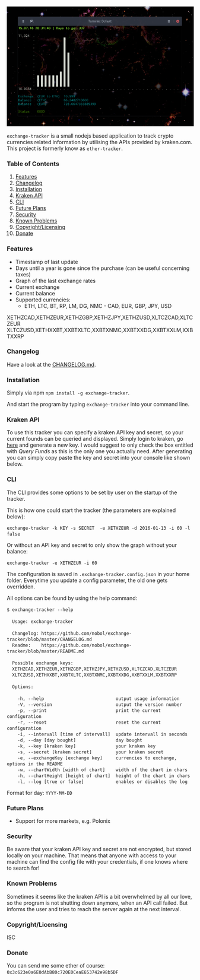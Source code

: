 ![screenshot](screenshot.png)

`exchange-tracker` is a small nodejs based application to track crypto currencies related 
information by utilising the APIs provided by kraken.com. This project is formerly know as `ether-tracker`.

### Table of Contents
1. [Features](#features)
2. [Changelog](#changelog)
3. [Installation](#installation)
4. [Kraken API](#kraken-api)
5. [CLI](#cli)
6. [Future Plans](#future-plans)
7. [Security](#security)
8. [Known Problems](#known-problems)
9. [Copyright/Licensing](#copyrightlicensing)
10. [Donate](#donate)

### Features
- Timestamp of last update
- Days until a year is gone since the purchase (can be useful concerning taxes)
- Graph of the last exchange rates
- Current exchange
- Current balance
- Supported currencies: 
    - ETH, LTC, BT, RP, LM, DG, NMC - CAD, EUR, GBP, JPY, USD

XETHZCAD,XETHZEUR,XETHZGBP,XETHZJPY,XETHZUSD,XLTCZCAD,XLTCZEUR
  XLTCZUSD,XETHXXBT,XXBTXLTC,XXBTXNMC,XXBTXXDG,XXBTXXLM,XXBTXXRP

### Changelog
Have a look at the [CHANGELOG.md](CHANGELOG.md).

### Installation
Simply via npm `npm install -g exchange-tracker`.

And start the program by typing `exchange-tracker` into your command line.

### Kraken API
To use this tracker you can specify a kraken API key and secret, so your current 
founds can be queried and displayed. Simply login to kraken, go 
[here](https://www.kraken.com/u/settings/api) and generate a new key. I would 
suggest to only check the box entitled with *Query Funds* as this is the only one 
you actually need. After generating you can simply copy paste the key and secret 
into your console like shown below.

### CLI
The CLI provides some options to be set by user on the startup of the tracker.  

This is how one could start the tracker (the parameters are explained below):
```
exchange-tracker -k KEY -s SECRET  -e XETHZEUR -d 2016-01-13 -i 60 -l false
```

Or without an API key and secret to only show the graph without your balance:
```
exchange-tracker -e XETHZEUR -i 60
```

The configuration is saved in `.exchange-tracker.config.json` in your home folder. Everytime you update a 
config parameter, the old one gets overridden.

All options can be found by using the help command:
```
$ exchange-tracker --help

  Usage: exchange-tracker 

  Changelog: https://github.com/nobol/exchange-tracker/blob/master/CHANGELOG.md
  Readme:    https://github.com/nobol/exchange-tracker/blob/master/README.md

  Possible exchange keys: 
  XETHZCAD,XETHZEUR,XETHZGBP,XETHZJPY,XETHZUSD,XLTCZCAD,XLTCZEUR
  XLTCZUSD,XETHXXBT,XXBTXLTC,XXBTXNMC,XXBTXXDG,XXBTXXLM,XXBTXXRP

  Options:

    -h, --help                           output usage information
    -V, --version                        output the version number
    -p, --print                          print the current configuration
    -r, --reset                          reset the current configuration
    -i, --intervall [time of intervall]  update intervall in seconds
    -d, --day [day bought]               day bought
    -k, --key [kraken key]               your kraken key
    -s, --secret [kraken secret]         your kraken secret
    -e, --exchangeKey [exchange key]     currencies to exchange, options in the README
    -w, --chartWidth [width of chart]    width of the chart in chars
    -h, --chartHeight [height of chart]  height of the chart in chars
    -l, --log [true or false]            enables or disables the log

```

Format for day: `YYYY-MM-DD`

### Future Plans
- Support for more markets, e.g. Polonix

### Security
Be aware that your kraken API key and secret are not encrypted, but stored locally 
on your machine. That means that anyone with access to your machine can find the 
config file with your credentials, if one knows where to search for!

### Known Problems

Sometimes it seems like the kraken API is a bit overwhelmed by all our love, so the 
program is not shutting down anymore, when an API call failed. But informs the user 
and tries to reach the server again at the next interval.

### Copyright/Licensing
ISC

### Donate
You can send me some ether of course: `0x3c623e0a6E0dAbB80c720E0CeaE653742e98b5DF`
